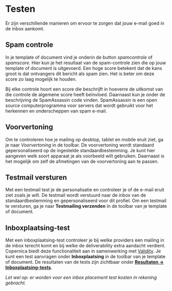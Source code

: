 # Testen

Er zijn verschillende manieren om ervoor te zorgen dat jouw e-mail goed in de inbox aankomt.

## Spam controle
In je template of document vind je onderin de button _spamcontrole_ of _spamscore_. Hier kun je het resultaat van de spam-controle zien die op jouw template of document is uitgevoerd. Een hoge score betekent dat de kans groot is dat ontvangers dit bericht als spam zien. Het is beter om deze score zo laag mogelijk te houden.

Bij elke controle hoort een score die beschrijft in hoeverre de uitkomst van die controle de algemene score heeft beïnvloed. Daarnaast kun je onder de beschrijving de SpamAssassin code vinden. SpamAssassin is een open source computerprogramma voor servers dat wordt gebruikt voor het herkennen en onderscheppen van spam e-mail.

## Voorvertoning
Om te controleren hoe je mailing op desktop, tablet en mobile eruit ziet, ga je naar _Voorvertoning_ in de toolbar. De voorvertoning wordt standaard gepersonaliseerd op de ingestelde standaardbestemming. Je kunt hier aangeven welk soort apparaat je als voorbeeld wilt gebruiken. Daarnaast is het mogelijk om zelf de afmetingen van de voorvertoning aan te passen.

## Testmail versturen
Met een testmail test je de personalisatie en controleer je of de e-mail eruit ziet zoals je wilt. De testmail wordt verstuurd naar de inbox van de standaardbestemming en gepersonaliseerd voor dit profiel. Om een testmail te versturen, ga je naar **Testmailing verzenden** in de toolbar van je template of document. 

## Inboxplaatsing-test
Met een inboxplaatsing-test controleer je bij welke providers een mailing in de inbox terecht komt en bij welke de deliverability extra aandacht verdient. Copernica biedt deze functionaliteit aan in samenwerking met [Validity](https://www.validity.com/validity-for-email/). Je kunt een test aanvragen onder **Inboxplaatsing** in de toolbar van je template of document. De resultaten van de tests zijn zichtbaar onder **[Resultaten -> Inboxplaatsing-tests](https://ms.copernica.com/nl/#/results/250ok)**.

_Let wel op: er worden voor een inbox placement test kosten in rekening gebracht._
